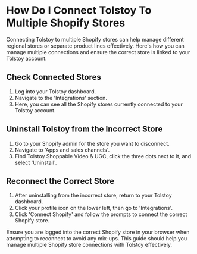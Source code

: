 # How Do I Connect Tolstoy To Multiple Shopify Stores

Connecting Tolstoy to multiple Shopify stores can help manage different regional stores or separate product lines effectively. Here's how you can manage multiple connections and ensure the correct store is linked to your Tolstoy account.

## Check Connected Stores
1. Log into your Tolstoy dashboard.
2. Navigate to the 'Integrations' section.
3. Here, you can see all the Shopify stores currently connected to your Tolstoy account.

## Uninstall Tolstoy from the Incorrect Store
1. Go to your Shopify admin for the store you want to disconnect.
2. Navigate to 'Apps and sales channels'.
3. Find Tolstoy Shoppable Video & UGC, click the three dots next to it, and select 'Uninstall'.

## Reconnect the Correct Store
1. After uninstalling from the incorrect store, return to your Tolstoy dashboard.
2. Click your profile icon on the lower left, then go to 'Integrations'.
3. Click 'Connect Shopify' and follow the prompts to connect the correct Shopify store.

Ensure you are logged into the correct Shopify store in your browser when attempting to reconnect to avoid any mix-ups. This guide should help you manage multiple Shopify store connections with Tolstoy effectively.
